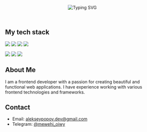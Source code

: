 <p align="center">
  <img src="https://readme-typing-svg.demolab.com?font=-apple-system%2CBlinkMacSystemFont%2C%22Segoe+UI%22%2C%22Noto+Sans%22%2CHelvetica%2CArial%2Csans-serif%2C%22Apple+Color+Emoji%22%2C%22Segoe+UI+Emoji%22&size=28&pause=1000&color=4493F8&center=true&vCenter=true&width=435&lines=Hello%2C+world!;I'm+frontend+developer..." alt="Typing SVG" />
</p>

<br/>

## My tech stack

<p>
  <img src="https://img.shields.io/badge/Next-black?style=for-the-badge&logo=next.js&logoColor=white" />
  <img src="https://img.shields.io/badge/react-%2320232a.svg?style=for-the-badge&logo=react&logoColor=%2361DAFB" />
  <img src="https://img.shields.io/badge/vue-%2335495e.svg?style=for-the-badge&logo=vuedotjs&logoColor=%234FC08D" />
  <img src="https://img.shields.io/badge/svelte-%23f1413d.svg?style=for-the-badge&logo=svelte&logoColor=white" />
</p>

<p>
  <img src="https://img.shields.io/badge/tailwindcss-%2338B2AC.svg?style=for-the-badge&logo=tailwind-css&logoColor=white" />
  <img src="https://img.shields.io/badge/daisyui-5A0EF8?style=for-the-badge&logo=daisyui&logoColor=white" />
  <img src="https://img.shields.io/badge/chakra-%234ED1C5.svg?style=for-the-badge&logo=chakraui&logoColor=white" />
</p>

## About Me

I am a frontend developer with a passion for creating beautiful and functional web applications. I have experience working with various frontend technologies and frameworks.

## Contact

- Email: [alekseypopov.dev@gmail.com](mailto:alekseypopov.dev@gmail.com)
- Telegram: [@mewehi_oiwy](https://t.me/mewehi_oiwy)
